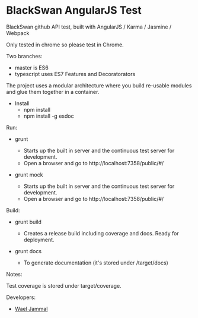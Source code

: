 # BlackSwan AngularJS Test

BlackSwan github API test, built with AngularJS / Karma / Jasmine / Webpack

Only tested in chrome so please test in Chrome.

Two branches:
- master is ES6 
- typescript uses ES7 Features and Decoratorators

The project uses a modular architecture where you build re-usable modules and glue them together in a container.

- Install
    - npm install
    - npm install -g esdoc

Run:

- grunt
    - Starts up the built in server and the continuous test server for development.
    - Open a browser and go to http://localhost:7358/public/#/

- grunt mock
    - Starts up the built in server and the continuous test server for development.
    - Open a browser and go to http://localhost:7358/public/#/
    
Build:

- grunt build
    - Creates a release build including coverage and docs. Ready for deployment.

- grunt docs 
    - To generate documentation (it's stored under /target/docs)

Notes:

Test coverage is stored under target/coverage.

Developers:

- [Wael Jammal](https://github.com/waeljammal)
